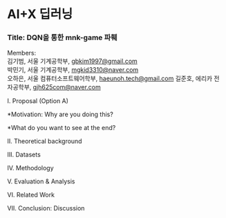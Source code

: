 # AI+X 딥러닝
### Title: DQN을 통한 mnk-game 파훼

Members:     
김기범, 서울 기계공학부, gbkim1997@gmail.com    
박민기, 서울 기계공학부, mgkid3310@naver.com    
오하은, 서울 컴퓨터소프트웨어학부, haeunoh.tech@gmail.com 
길준호, 에리카 전자공학부, gjh625com@naver.com 
 
Ⅰ. Proposal (Option A) 

  *Motivation: Why are you doing this?


  *What do you want to see at the end?

II. Theoretical background

III. Datasets 

IV. Methodology 

V. Evaluation & Analysis  

VI. Related Work

VII. Conclusion: Discussion


